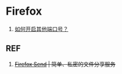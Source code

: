 # Firefox

1. [如何开启其他端口号？](./firefox_enable-ports.md)

## REF

1. ~~[Firefox Send](https://send.firefox.com/) | 简单、私密的文件分享服务~~